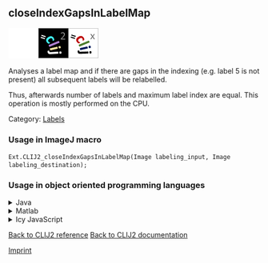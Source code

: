 ## closeIndexGapsInLabelMap
<img src="images/mini_empty_logo.png"/><img src="images/mini_clij2_logo.png"/><img src="images/mini_clijx_logo.png"/>

Analyses a label map and if there are gaps in the indexing (e.g. label 5 is not present) all 
subsequent labels will be relabelled. 

Thus, afterwards number of labels and maximum label index are equal.
This operation is mostly performed on the CPU.

Category: [Labels](https://clij.github.io/clij2-docs/reference__label)

### Usage in ImageJ macro
```
Ext.CLIJ2_closeIndexGapsInLabelMap(Image labeling_input, Image labeling_destination);
```


### Usage in object oriented programming languages



<details>

<summary>
Java
</summary>
<pre class="highlight">// init CLIJ and GPU
import net.haesleinhuepf.clij2.CLIJ2;
import net.haesleinhuepf.clij.clearcl.ClearCLBuffer;
CLIJ2 clij2 = CLIJ2.getInstance();

// get input parameters
ClearCLBuffer labeling_input = clij2.push(labeling_inputImagePlus);
labeling_destination = clij2.create(labeling_input);
</pre>

<pre class="highlight">
// Execute operation on GPU
clij2.closeIndexGapsInLabelMap(labeling_input, labeling_destination);
</pre>

<pre class="highlight">
// show result
labeling_destinationImagePlus = clij2.pull(labeling_destination);
labeling_destinationImagePlus.show();

// cleanup memory on GPU
clij2.release(labeling_input);
clij2.release(labeling_destination);
</pre>

</details>



<details>

<summary>
Matlab
</summary>
<pre class="highlight">% init CLIJ and GPU
clij2 = init_clatlab();

% get input parameters
labeling_input = clij2.pushMat(labeling_input_matrix);
labeling_destination = clij2.create(labeling_input);
</pre>

<pre class="highlight">
% Execute operation on GPU
clij2.closeIndexGapsInLabelMap(labeling_input, labeling_destination);
</pre>

<pre class="highlight">
% show result
labeling_destination = clij2.pullMat(labeling_destination)

% cleanup memory on GPU
clij2.release(labeling_input);
clij2.release(labeling_destination);
</pre>

</details>



<details>

<summary>
Icy JavaScript
</summary>
<pre class="highlight">// init CLIJ and GPU
importClass(net.haesleinhuepf.clicy.CLICY);
importClass(Packages.icy.main.Icy);

clij2 = CLICY.getInstance();

// get input parameters
labeling_input_sequence = getSequence();
labeling_input = clij2.pushSequence(labeling_input_sequence);
labeling_destination = clij2.create(labeling_input);
</pre>

<pre class="highlight">
// Execute operation on GPU
clij2.closeIndexGapsInLabelMap(labeling_input, labeling_destination);
</pre>

<pre class="highlight">
// show result
labeling_destination_sequence = clij2.pullSequence(labeling_destination)
Icy.addSequence(labeling_destination_sequence);
// cleanup memory on GPU
clij2.release(labeling_input);
clij2.release(labeling_destination);
</pre>

</details>



[Back to CLIJ2 reference](https://clij.github.io/clij2-docs/reference)
[Back to CLIJ2 documentation](https://clij.github.io/clij2-docs)

[Imprint](https://clij.github.io/imprint)
